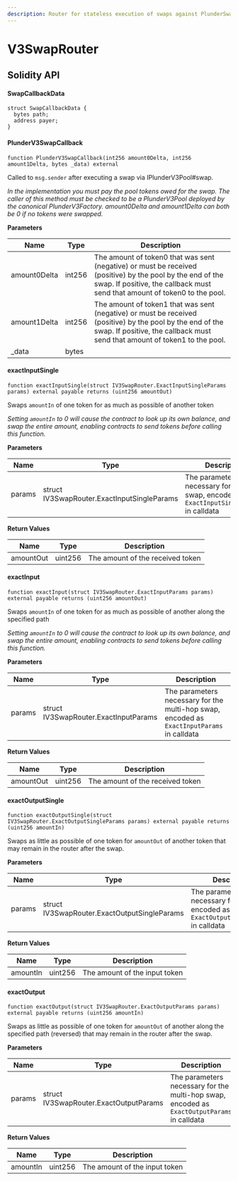 ```yaml
---
description: Router for stateless execution of swaps against PlunderSwap V3
---
```


# V3SwapRouter

## Solidity API

#### SwapCallbackData

```solidity
struct SwapCallbackData {
  bytes path;
  address payer;
}
```

#### PlunderV3SwapCallback

```solidity
function PlunderV3SwapCallback(int256 amount0Delta, int256 amount1Delta, bytes _data) external
```

Called to `msg.sender` after executing a swap via IPlunderV3Pool#swap.

_In the implementation you must pay the pool tokens owed for the swap. The caller of this method must be checked to be a PlunderV3Pool deployed by the canonical PlunderV3Factory. amount0Delta and amount1Delta can both be 0 if no tokens were swapped._

**Parameters**

| Name         | Type   | Description                                                                                                                                                                             |
| ------------ | ------ | --------------------------------------------------------------------------------------------------------------------------------------------------------------------------------------- |
| amount0Delta | int256 | The amount of token0 that was sent (negative) or must be received (positive) by the pool by the end of the swap. If positive, the callback must send that amount of token0 to the pool. |
| amount1Delta | int256 | The amount of token1 that was sent (negative) or must be received (positive) by the pool by the end of the swap. If positive, the callback must send that amount of token1 to the pool. |
| \_data       | bytes  |                                                                                                                                                                                         |

#### exactInputSingle

```solidity
function exactInputSingle(struct IV3SwapRouter.ExactInputSingleParams params) external payable returns (uint256 amountOut)
```

Swaps `amountIn` of one token for as much as possible of another token

_Setting `amountIn` to 0 will cause the contract to look up its own balance, and swap the entire amount, enabling contracts to send tokens before calling this function._

**Parameters**

| Name   | Type                                        | Description                                                                            |
| ------ | ------------------------------------------- | -------------------------------------------------------------------------------------- |
| params | struct IV3SwapRouter.ExactInputSingleParams | The parameters necessary for the swap, encoded as `ExactInputSingleParams` in calldata |

**Return Values**

| Name      | Type    | Description                      |
| --------- | ------- | -------------------------------- |
| amountOut | uint256 | The amount of the received token |

#### exactInput

```solidity
function exactInput(struct IV3SwapRouter.ExactInputParams params) external payable returns (uint256 amountOut)
```

Swaps `amountIn` of one token for as much as possible of another along the specified path

_Setting `amountIn` to 0 will cause the contract to look up its own balance, and swap the entire amount, enabling contracts to send tokens before calling this function._

**Parameters**

| Name   | Type                                  | Description                                                                                |
| ------ | ------------------------------------- | ------------------------------------------------------------------------------------------ |
| params | struct IV3SwapRouter.ExactInputParams | The parameters necessary for the multi-hop swap, encoded as `ExactInputParams` in calldata |

**Return Values**

| Name      | Type    | Description                      |
| --------- | ------- | -------------------------------- |
| amountOut | uint256 | The amount of the received token |

#### exactOutputSingle

```solidity
function exactOutputSingle(struct IV3SwapRouter.ExactOutputSingleParams params) external payable returns (uint256 amountIn)
```

Swaps as little as possible of one token for `amountOut` of another token that may remain in the router after the swap.

**Parameters**

| Name   | Type                                         | Description                                                                             |
| ------ | -------------------------------------------- | --------------------------------------------------------------------------------------- |
| params | struct IV3SwapRouter.ExactOutputSingleParams | The parameters necessary for the swap, encoded as `ExactOutputSingleParams` in calldata |

**Return Values**

| Name     | Type    | Description                   |
| -------- | ------- | ----------------------------- |
| amountIn | uint256 | The amount of the input token |

#### exactOutput

```solidity
function exactOutput(struct IV3SwapRouter.ExactOutputParams params) external payable returns (uint256 amountIn)
```

Swaps as little as possible of one token for `amountOut` of another along the specified path (reversed) that may remain in the router after the swap.

**Parameters**

| Name   | Type                                   | Description                                                                                 |
| ------ | -------------------------------------- | ------------------------------------------------------------------------------------------- |
| params | struct IV3SwapRouter.ExactOutputParams | The parameters necessary for the multi-hop swap, encoded as `ExactOutputParams` in calldata |

**Return Values**

| Name     | Type    | Description                   |
| -------- | ------- | ----------------------------- |
| amountIn | uint256 | The amount of the input token |